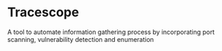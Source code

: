 # Tracescope
A tool to automate information gathering process by incorporating port scanning, vulnerability detection and enumeration 
